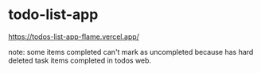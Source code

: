 # todo-list-app

https://todos-list-app-flame.vercel.app/

note: some items completed can't mark as uncompleted because has hard deleted task items completed in todos web.
